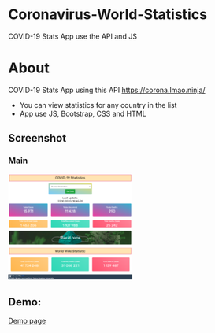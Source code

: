 # Coronavirus-World-Statistics  
COVID-19 Stats App use the API and JS  

# About

COVID-19 Stats App using this API https://corona.lmao.ninja/

- You can view statistics for any country in the list
- App use JS, Bootstrap, CSS and HTML

## Screenshot

### Main  
<img src="https://github.com/Art3m198/Coronavirus-World-Statistics/blob/main/images/main.PNG" width="50%" height="50%">  


## Demo:

[Demo page](https://art3m198.github.io/Coronavirus-World-Statistics/)
